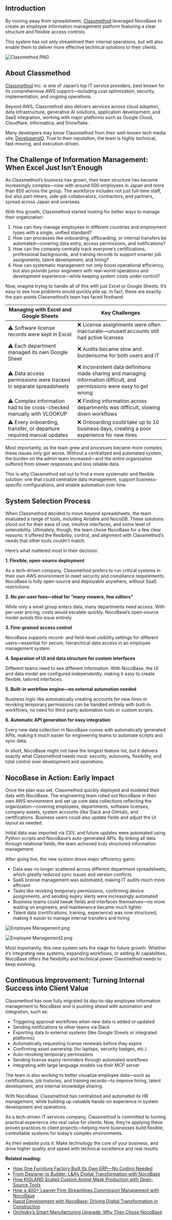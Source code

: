 ## Introduction

By moving away from spreadsheets, [Classmethod](https://classmethod.jp/) leveraged NocoBase to create an employee information management platform featuring a clear structure and flexible access controls.

This system has not only streamlined their internal operations, but will also enable them to deliver more effective technical solutions to their clients.

![Classmethod.PNG](https://static-docs.nocobase.com/Classmethod-o0zgj9.PNG)

## About Classmethod

[Classmethod](https://classmethod.jp/) Inc. is one of Japan’s top IT service providers, best known for its comprehensive AWS support—including cost optimization, security, implementation, and ongoing operations.

Beyond AWS, Classmethod also delivers services across cloud adoption, data infrastructure, generative AI solutions, application development, and SaaS integration, working with major platforms such as Google Cloud, Cloudflare, Informatica, and Snowflake.

Many developers may know Classmethod from their well-known tech media site, [DevelopersIO](https://dev.classmethod.jp/). True to their reputation, the team is highly technical, fast-moving, and execution-driven.

## The Challenge of Information Management: When Excel Just Isn’t Enough

As Classmethod’s business has grown, their team structure has become increasingly complex—now with around 500 employees in Japan and more than 850 across the group. The workforce includes not just full-time staff, but also part-timers, side-job collaborators, contractors, and partners, spread across Japan and overseas.

With this growth, Classmethod started looking for better ways to manage their organization:

1. How can they manage employees in different countries and employment types with a single, unified standard?
2. How can processes like onboarding, offboarding, or internal transfers be automated—covering data entry, access permissions, and notifications?
3. How can the company centrally track everyone’s certifications, professional backgrounds, and training records to support smarter job assignments, talent development, and hiring?
4. How can systematic management not only boost operational efficiency, but also provide junior engineers with real-world operations and development experience—while keeping system costs under control?

Now, imagine trying to handle all of this with just Excel or Google Sheets. It’s easy to see how problems would quickly pile up. In fact, these are exactly the pain points Classmethod’s team has faced firsthand:


| **Managing with Excel and Google Sheets**                              | Key Challenges                                                                                                           |
| ---------------------------------------------------------------------- | ------------------------------------------------------------------------------------------------------------------------ |
| ⚠️ Software license records were kept in Excel                       | ❌ License assignments were often inaccurate—unused accounts still had active licenses                                  |
| ⚠️ Each department managed its own Google Sheet                      | ❌ Audits became slow and burdensome for both users and IT                                                               |
| ⚠️ Data access permissions were tracked in separate spreadsheets     | ❌ Inconsistent data definitions made sharing and managing information difficult, and permissions were easy to get wrong |
| ⚠️ Complex information had to be cross-checked manually with VLOOKUP | ❌ Finding information across departments was difficult, slowing down workflows                                          |
| ⚠️ Every onboarding, transfer, or departure required manual updates  | ❌ Onboarding could take up to 10 business days, creating a poor experience for new hires                                |

Most importantly, as the team grew and processes became more complex, these issues only got worse. Without a centralized and automated system, the burden on the admin team increased—and the entire organization suffered from slower responses and less reliable data.

This is why Classmethod set out to find a more systematic and flexible solution: one that could centralize data management, support business-specific configurations, and enable automation over time.

## System Selection Process

When Classmethod decided to move beyond spreadsheets, the team evaluated a range of tools, including Airtable and NocoDB. These solutions stood out for their ease of use, intuitive interfaces, and some level of extensibility. Ultimately, though, the team chose NocoBase for a few clear reasons: it offered the flexibility, control, and alignment with Classmethod’s needs that other tools couldn’t match.

Here’s what mattered most in their decision:

**1. Flexible, open-source deployment**

As a tech-driven company, Classmethod prefers to run critical systems in their own AWS environment to meet security and compliance requirements. NocoBase is fully open-source and deployable anywhere, without SaaS restrictions.

**2. No per-user fees—ideal for “many viewers, few editors”**

While only a small group enters data, many departments need access. With per-user pricing, costs would escalate quickly. NocoBase’s open-source model avoids this issue entirely.

**3. Fine-grained access control**

NocoBase supports record- and field-level visibility settings for different users—essential for secure, hierarchical data access in an employee management system.

**4. Separation of UI and data structure for custom interfaces**

Different teams need to see different information. With NocoBase, the UI and data model are configured independently, making it easy to create flexible, tailored interfaces.

**5. Built-in workflow engine—no external automation needed**

Business logic like automatically creating accounts for new hires or revoking temporary permissions can be handled entirely with built-in workflows, no need for third-party automation tools or custom scripts.

**6. Automatic API generation for easy integration**

Every new data collection in NocoBase comes with automatically generated APIs, making it much easier for engineering teams to automate scripts and sync data.

In short, NocoBase might not have the longest feature list, but it delivers exactly what Classmethod needs most: security, autonomy, flexibility, and total control over development and operations.

## NocoBase in Action: Early Impact

Once the plan was set, Classmethod quickly deployed and modeled their data with NocoBase. The engineering team rolled out NocoBase in their own AWS environment and set up core data collections reflecting the organization—covering employees, departments, software licenses, company assets, system accounts (like Slack and GitHub), and certifications. Business users could also update fields and adjust the UI layout as needed.

Initial data was imported via CSV, and future updates were automated using Python scripts and NocoBase’s auto-generated APIs. By linking all data through relational fields, the team achieved truly structured information management.

After going live, the new system drove major efficiency gains:

* Data was no longer scattered across different department spreadsheets, which greatly reduced sync issues and version conflicts
* SaaS license management was automated, making IT audits much more efficient
* Tasks like revoking temporary permissions, confirming device assignments, and sending expiry alerts were increasingly automated
* Business teams could tweak fields and interfaces themselves—no more waiting on engineers, and maintenance became much lighter
* Talent data (certifications, training, experience) was now structured, making it easier to manage internal transfers and hiring

![Employee Management.png](https://static-docs.nocobase.com/image_1-93c06z.png)

![Employee Management2.png](https://static-docs.nocobase.com/image_2-i5s50v.png)

Most importantly, this new system sets the stage for future growth. Whether it’s integrating new systems, expanding workflows, or adding AI capabilities, NocoBase offers the flexibility and technical power Classmethod needs to keep evolving.

## Continuous Improvement: Turning Internal Success into Client Value

Classmethod has now fully migrated its day-to-day employee information management to NocoBase and is pushing ahead with automation and integration, such as:

* Triggering approval workflows when new data is added or updated
* Sending notifications to other teams via Slack
* Exporting data to external systems (like Google Sheets or integrated platforms)
* Automatically requesting license renewals before they expire
* Confirming asset ownership (for laptops, security badges, etc.)
* Auto-revoking temporary permissions
* Sending license expiry reminders through automated workflows
* Integrating with large language models via their MCP server

The team is also working to better visualize employee data—such as certifications, job histories, and training records—to improve hiring, talent development, and internal knowledge sharing.

With NocoBase, Classmethod has centralized and automated its HR management, while building up valuable hands-on experience in system development and operations.

As a tech-driven IT services company, Classmethod is committed to turning practical experience into real value for clients. Now, they’re applying these proven practices to client projects—helping more businesses build flexible, controllable systems for today’s complex environments.

As their website puts it: Make technology the core of your business, and drive higher quality and speed with technical excellence and real results.

**Related reading:**

* [How One Furniture Factory Built Its Own ERP—No Coding Needed](https://www.nocobase.com/en/blog/olmon)
* [From Designer to Builder: L&A’s Digital Transformation with NocoBase](https://www.nocobase.com/en/blog/l-a)
* [How KIGLAND Scaled Custom Anime Mask Production with Open-Source Tools](https://www.nocobase.com/en/blog/kigland)
* [How a 400+ Lawyer Firm Streamlines Commission Management with NocoBase](https://www.nocobase.com/en/blog/how-400-lawyer-firm-streamlines-commission-management-with-nocobase)
* [Rapid Development with NocoBase: Driving Digital Transformation in Construction](https://www.nocobase.com/en/blog/rapid-development-with-nocobase)
* [Orchisky’s Smart Manufacturing Upgrade: Why They Chose NocoBase](https://www.nocobase.com/en/blog/Orchisky)
